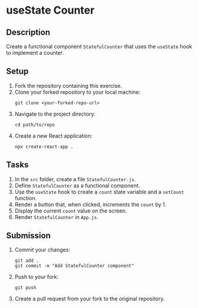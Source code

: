 # useState Counter

## Description
Create a functional component `StatefulCounter` that uses the `useState` hook to implement a counter.

## Setup
1. Fork the repository containing this exercise.
2. Clone your forked repository to your local machine:
   ```
   git clone <your-forked-repo-url>
   ```
3. Navigate to the project directory:
   ```
   cd path/to/repo
   ```
4. Create a new React application:
   ```
   npx create-react-app .
   ```

## Tasks
1. In the `src` folder, create a file `StatefulCounter.js`.
2. Define `StatefulCounter` as a functional component.
3. Use the `useState` hook to create a `count` state variable and a `setCount` function.
4. Render a button that, when clicked, increments the `count` by 1.
5. Display the current `count` value on the screen.
6. Render `StatefulCounter` in `App.js`.

## Submission
1. Commit your changes:
   ```
   git add .
   git commit -m "Add StatefulCounter component"
   ```
2. Push to your fork:
   ```
   git push
   ```
3. Create a pull request from your fork to the original repository.
